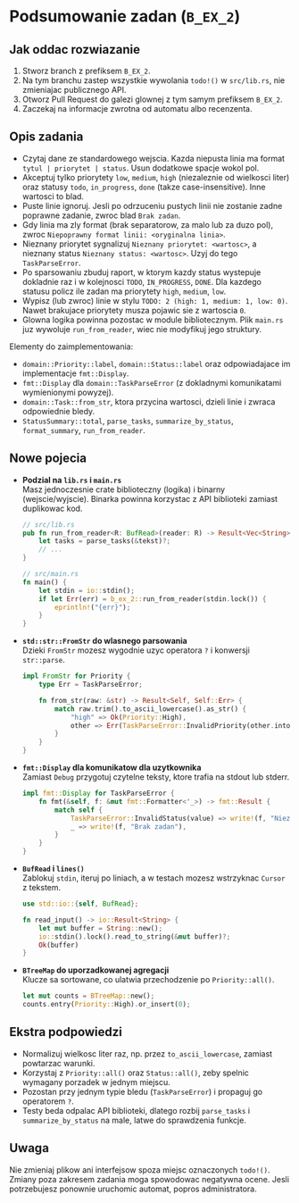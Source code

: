 # Podsumowanie zadan (`B_EX_2`)

## Jak oddac rozwiazanie
1. Stworz branch z prefiksem `B_EX_2`.
2. Na tym branchu zastep wszystkie wywolania `todo!()` w `src/lib.rs`, nie zmieniajac publicznego API.
3. Otworz Pull Request do galezi glownej z tym samym prefiksem `B_EX_2`.
4. Zaczekaj na informacje zwrotna od automatu albo recenzenta.

## Opis zadania
- Czytaj dane ze standardowego wejscia. Kazda niepusta linia ma format `tytul | priorytet | status`. Usun dodatkowe spacje wokol pol.
- Akceptuj tylko priorytety `low`, `medium`, `high` (niezaleznie od wielkosci liter) oraz statusy `todo`, `in_progress`, `done` (takze case-insensitive). Inne wartosci to blad.
- Puste linie ignoruj. Jesli po odrzuceniu pustych linii nie zostanie zadne poprawne zadanie, zwroc blad `Brak zadan`.
- Gdy linia ma zly format (brak separatorow, za malo lub za duzo pol), zwroc `Niepoprawny format linii: <oryginalna linia>`.
- Nieznany priorytet sygnalizuj `Nieznany priorytet: <wartosc>`, a nieznany status `Nieznany status: <wartosc>`. Uzyj do tego `TaskParseError`.
- Po sparsowaniu zbuduj raport, w ktorym kazdy status wystepuje dokladnie raz i w kolejnosci `TODO`, `IN_PROGRESS`, `DONE`. Dla kazdego statusu policz ile zadan ma priorytety `high`, `medium`, `low`.
- Wypisz (lub zwroc) linie w stylu `TODO: 2 (high: 1, medium: 1, low: 0)`. Nawet brakujace priorytety musza pojawic sie z wartoscia `0`.
- Glowna logika powinna pozostac w module bibliotecznym. Plik `main.rs` juz wywoluje `run_from_reader`, wiec nie modyfikuj jego struktury.

Elementy do zaimplementowania:
- `domain::Priority::label`, `domain::Status::label` oraz odpowiadajace im implementacje `fmt::Display`.
- `fmt::Display` dla `domain::TaskParseError` (z dokladnymi komunikatami wymienionymi powyzej).
- `domain::Task::from_str`, ktora przycina wartosci, dzieli linie i zwraca odpowiednie bledy.
- `StatusSummary::total`, `parse_tasks`, `summarize_by_status`, `format_summary`, `run_from_reader`.

## Nowe pojecia
- **Podzial na `lib.rs` i `main.rs`**  
  Masz jednoczesnie crate biblioteczny (logika) i binarny (wejscie/wyjscie). Binarka powinna korzystac z API biblioteki zamiast duplikowac kod.

  ```rust
  // src/lib.rs
  pub fn run_from_reader<R: BufRead>(reader: R) -> Result<Vec<String>, TaskParseError> {
      let tasks = parse_tasks(&tekst)?;
      // ...
  }

  // src/main.rs
  fn main() {
      let stdin = io::stdin();
      if let Err(err) = b_ex_2::run_from_reader(stdin.lock()) {
          eprintln!("{err}");
      }
  }
  ```

- **`std::str::FromStr` do wlasnego parsowania**  
  Dzieki `FromStr` mozesz wygodnie uzyc operatora `?` i konwersji `str::parse`.

  ```rust
  impl FromStr for Priority {
      type Err = TaskParseError;

      fn from_str(raw: &str) -> Result<Self, Self::Err> {
          match raw.trim().to_ascii_lowercase().as_str() {
              "high" => Ok(Priority::High),
              other => Err(TaskParseError::InvalidPriority(other.into())),
          }
      }
  }
  ```

- **`fmt::Display` dla komunikatow dla uzytkownika**  
  Zamiast `Debug` przygotuj czytelne teksty, ktore trafia na stdout lub stderr.

  ```rust
  impl fmt::Display for TaskParseError {
      fn fmt(&self, f: &mut fmt::Formatter<'_>) -> fmt::Result {
          match self {
              TaskParseError::InvalidStatus(value) => write!(f, "Nieznany status: {value}"),
              _ => write!(f, "Brak zadan"),
          }
      }
  }
  ```

- **`BufRead` i `lines()`**  
  Zablokuj `stdin`, iteruj po liniach, a w testach mozesz wstrzyknac `Cursor` z tekstem.

  ```rust
  use std::io::{self, BufRead};

  fn read_input() -> io::Result<String> {
      let mut buffer = String::new();
      io::stdin().lock().read_to_string(&mut buffer)?;
      Ok(buffer)
  }
  ```

- **`BTreeMap` do uporzadkowanej agregacji**  
  Klucze sa sortowane, co ulatwia przechodzenie po `Priority::all()`.

  ```rust
  let mut counts = BTreeMap::new();
  counts.entry(Priority::High).or_insert(0);
  ```

## Ekstra podpowiedzi
- Normalizuj wielkosc liter raz, np. przez `to_ascii_lowercase`, zamiast powtarzac warunki.
- Korzystaj z `Priority::all()` oraz `Status::all()`, zeby spelnic wymagany porzadek w jednym miejscu.
- Pozostan przy jednym typie bledu (`TaskParseError`) i propaguj go operatorem `?`.
- Testy beda odpalac API biblioteki, dlatego rozbij `parse_tasks` i `summarize_by_status` na male, latwe do sprawdzenia funkcje.

## Uwaga
Nie zmieniaj plikow ani interfejsow spoza miejsc oznaczonych `todo!()`. Zmiany poza zakresem zadania moga spowodowac negatywna ocene. Jesli potrzebujesz ponownie uruchomic automat, popros administratora.
